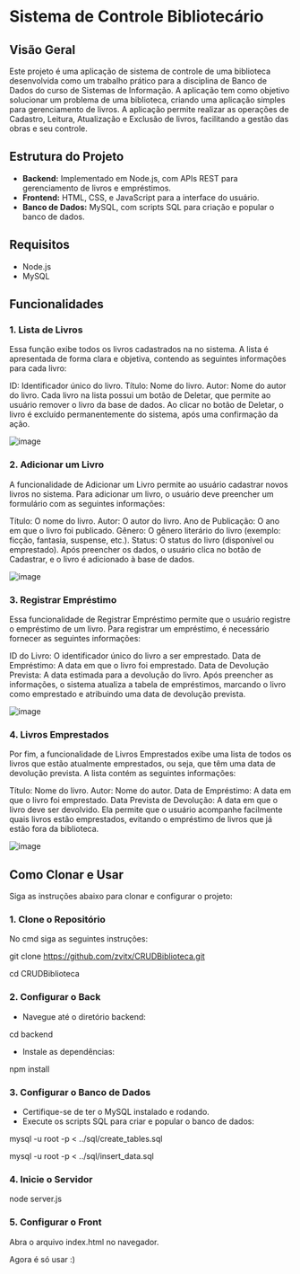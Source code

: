 # Sistema de Controle Bibliotecário

## Visão Geral

Este projeto é uma aplicação de sistema de controle de uma biblioteca desenvolvida como um trabalho prático para a disciplina de Banco de Dados do curso de Sistemas de Informação. A aplicação tem como objetivo solucionar um problema de uma biblioteca, criando uma aplicação simples para gerenciamento de livros. A aplicação permite realizar as operações de Cadastro, Leitura, Atualização e Exclusão de livros, facilitando a gestão das obras e seu controle.

## Estrutura do Projeto

- **Backend:** Implementado em Node.js, com APIs REST para gerenciamento de livros e empréstimos.
- **Frontend:** HTML, CSS, e JavaScript para a interface do usuário.
- **Banco de Dados:** MySQL, com scripts SQL para criação e popular o banco de dados.


## Requisitos

- Node.js
- MySQL

## Funcionalidades
### 1. Lista de Livros
Essa função exibe todos os livros cadastrados na no sistema. A lista é apresentada de forma clara e objetiva, contendo as seguintes informações para cada livro:

ID: Identificador único do livro.
Título: Nome do livro.
Autor: Nome do autor do livro.
Cada livro na lista possui um botão de Deletar, que permite ao usuário remover o livro da base de dados. Ao clicar no botão de Deletar, o livro é excluído permanentemente do sistema, após uma confirmação da ação.

![image](https://github.com/user-attachments/assets/63c84af8-eab1-479c-8b87-2bbabf8dc07f)

### 2. Adicionar um Livro
A funcionalidade de Adicionar um Livro permite ao usuário cadastrar novos livros no sistema. Para adicionar um livro, o usuário deve preencher um formulário com as seguintes informações:

Título: O nome do livro.
Autor: O autor do livro.
Ano de Publicação: O ano em que o livro foi publicado.
Gênero: O gênero literário do livro (exemplo: ficção, fantasia, suspense, etc.).
Status: O status do livro (disponível ou emprestado).
Após preencher os dados, o usuário clica no botão de Cadastrar, e o livro é adicionado à base de dados.

![image](https://github.com/user-attachments/assets/e0780a12-a7f7-4def-a40b-e45e09a6d898)

### 3. Registrar Empréstimo
Essa funcionalidade de Registrar Empréstimo permite que o usuário registre o empréstimo de um livro. Para registrar um empréstimo, é necessário fornecer as seguintes informações:

ID do Livro: O identificador único do livro a ser emprestado.
Data de Empréstimo: A data em que o livro foi emprestado.
Data de Devolução Prevista: A data estimada para a devolução do livro.
Após preencher as informações, o sistema atualiza a tabela de empréstimos, marcando o livro como emprestado e atribuindo uma data de devolução prevista.

![image](https://github.com/user-attachments/assets/a921c032-fdbe-47c4-bdd4-b2918cc8abf2)

### 4. Livros Emprestados
Por fim, a funcionalidade de Livros Emprestados exibe uma lista de todos os livros que estão atualmente emprestados, ou seja, que têm uma data de devolução prevista. A lista contém as seguintes informações:

Título: Nome do livro.
Autor: Nome do autor.
Data de Empréstimo: A data em que o livro foi emprestado.
Data Prevista de Devolução: A data em que o livro deve ser devolvido.
Ela permite que o usuário acompanhe facilmente quais livros estão emprestados, evitando o empréstimo de livros que já estão fora da biblioteca.

![image](https://github.com/user-attachments/assets/3934a933-0903-4ee2-ae68-9a88186967fd)

## Como Clonar e Usar
Siga as instruções abaixo para clonar e configurar o projeto:

### 1. Clone o Repositório
No cmd siga as seguintes instruções:

git clone https://github.com/zvitx/CRUDBiblioteca.git

cd CRUDBiblioteca
### 2. Configurar o Back
- Navegue até o diretório backend:
  
cd backend
- Instale as dependências:
  
npm install

### 3. Configurar o Banco de Dados
- Certifique-se de ter o MySQL instalado e rodando.
- Execute os scripts SQL para criar e popular o banco de dados:
  
mysql -u root -p < ../sql/create_tables.sql

mysql -u root -p < ../sql/insert_data.sql

### 4. Inicie o Servidor

node server.js


### 5. Configurar o Front
Abra o arquivo index.html no navegador.

Agora é só usar :)
